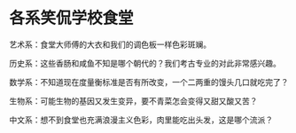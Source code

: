 # 各系笑侃学校食堂

艺术系：食堂大师傅的大衣和我们的调色板一样色彩斑斓。

历史系：这些香肠和咸鱼不知是哪个朝代的？我们考古专业的对此非常感兴趣。

数学系：不知道现在度量衡标准是否有所改变，一个二两重的馒头几口就吃完了？

生物系：可能生物的基因又发生变异，要不青菜怎会变得又甜又酸又苦？

中文系：想不到食堂也充满浪漫主义色彩，肉里能吃出头发，这是哪个流派？